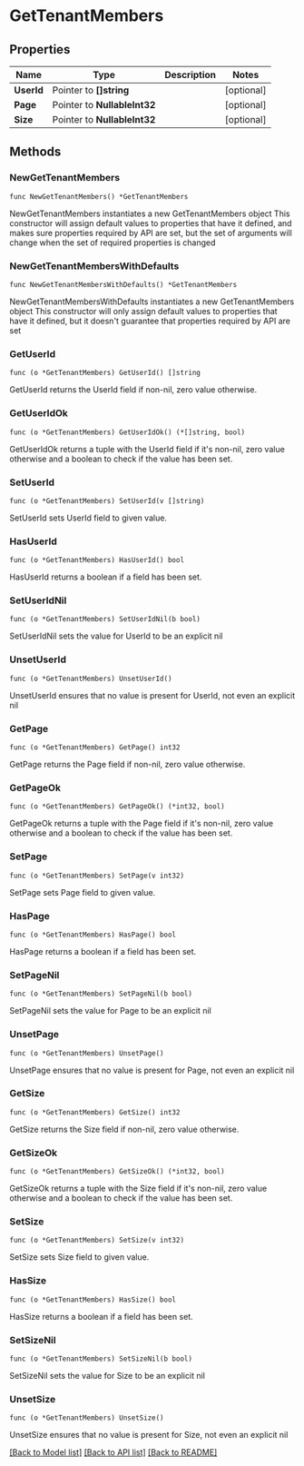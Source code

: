 # GetTenantMembers

## Properties

Name | Type | Description | Notes
------------ | ------------- | ------------- | -------------
**UserId** | Pointer to **[]string** |  | [optional] 
**Page** | Pointer to **NullableInt32** |  | [optional] 
**Size** | Pointer to **NullableInt32** |  | [optional] 

## Methods

### NewGetTenantMembers

`func NewGetTenantMembers() *GetTenantMembers`

NewGetTenantMembers instantiates a new GetTenantMembers object
This constructor will assign default values to properties that have it defined,
and makes sure properties required by API are set, but the set of arguments
will change when the set of required properties is changed

### NewGetTenantMembersWithDefaults

`func NewGetTenantMembersWithDefaults() *GetTenantMembers`

NewGetTenantMembersWithDefaults instantiates a new GetTenantMembers object
This constructor will only assign default values to properties that have it defined,
but it doesn't guarantee that properties required by API are set

### GetUserId

`func (o *GetTenantMembers) GetUserId() []string`

GetUserId returns the UserId field if non-nil, zero value otherwise.

### GetUserIdOk

`func (o *GetTenantMembers) GetUserIdOk() (*[]string, bool)`

GetUserIdOk returns a tuple with the UserId field if it's non-nil, zero value otherwise
and a boolean to check if the value has been set.

### SetUserId

`func (o *GetTenantMembers) SetUserId(v []string)`

SetUserId sets UserId field to given value.

### HasUserId

`func (o *GetTenantMembers) HasUserId() bool`

HasUserId returns a boolean if a field has been set.

### SetUserIdNil

`func (o *GetTenantMembers) SetUserIdNil(b bool)`

 SetUserIdNil sets the value for UserId to be an explicit nil

### UnsetUserId
`func (o *GetTenantMembers) UnsetUserId()`

UnsetUserId ensures that no value is present for UserId, not even an explicit nil
### GetPage

`func (o *GetTenantMembers) GetPage() int32`

GetPage returns the Page field if non-nil, zero value otherwise.

### GetPageOk

`func (o *GetTenantMembers) GetPageOk() (*int32, bool)`

GetPageOk returns a tuple with the Page field if it's non-nil, zero value otherwise
and a boolean to check if the value has been set.

### SetPage

`func (o *GetTenantMembers) SetPage(v int32)`

SetPage sets Page field to given value.

### HasPage

`func (o *GetTenantMembers) HasPage() bool`

HasPage returns a boolean if a field has been set.

### SetPageNil

`func (o *GetTenantMembers) SetPageNil(b bool)`

 SetPageNil sets the value for Page to be an explicit nil

### UnsetPage
`func (o *GetTenantMembers) UnsetPage()`

UnsetPage ensures that no value is present for Page, not even an explicit nil
### GetSize

`func (o *GetTenantMembers) GetSize() int32`

GetSize returns the Size field if non-nil, zero value otherwise.

### GetSizeOk

`func (o *GetTenantMembers) GetSizeOk() (*int32, bool)`

GetSizeOk returns a tuple with the Size field if it's non-nil, zero value otherwise
and a boolean to check if the value has been set.

### SetSize

`func (o *GetTenantMembers) SetSize(v int32)`

SetSize sets Size field to given value.

### HasSize

`func (o *GetTenantMembers) HasSize() bool`

HasSize returns a boolean if a field has been set.

### SetSizeNil

`func (o *GetTenantMembers) SetSizeNil(b bool)`

 SetSizeNil sets the value for Size to be an explicit nil

### UnsetSize
`func (o *GetTenantMembers) UnsetSize()`

UnsetSize ensures that no value is present for Size, not even an explicit nil

[[Back to Model list]](../README.md#documentation-for-models) [[Back to API list]](../README.md#documentation-for-api-endpoints) [[Back to README]](../README.md)


